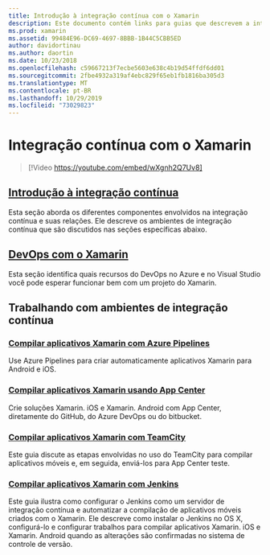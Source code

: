 ```yaml
---
title: Introdução à integração contínua com o Xamarin
description: Este documento contém links para guias que descrevem a integração contínua com o Xamarin. Conteúdo vinculado fornece uma visão geral da integração contínua e discute App Center Build, TeamCity e Jenkins.
ms.prod: xamarin
ms.assetid: 99484E96-DC69-4697-8BBB-1B44C5CBB5ED
author: davidortinau
ms.author: daortin
ms.date: 10/23/2018
ms.openlocfilehash: c59667213f7ecbe5603e638c4b19d54ffdf6dd01
ms.sourcegitcommit: 2fbe4932a319af4ebc829f65eb1fb1816ba305d3
ms.translationtype: MT
ms.contentlocale: pt-BR
ms.lasthandoff: 10/29/2019
ms.locfileid: "73029823"
---
```

# <a name="continuous-integration-with-xamarin"></a>Integração contínua com o Xamarin

> [!Video https://youtube.com/embed/wXgnh2Q7Uv8]

## <a name="introduction-to-continuous-integrationtoolsciintro-to-cimd"></a>[Introdução à integração contínua](~/tools/ci/intro-to-ci.md)

Esta seção aborda os diferentes componentes envolvidos na integração contínua e suas relações. Ele descreve os ambientes de integração contínua que são discutidos nas seções específicas abaixo.

## <a name="devops-with-xamarintoolscidevopsmd"></a>[DevOps com o Xamarin](~/tools/ci/devops.md)

Esta seção identifica quais recursos do DevOps no Azure e no Visual Studio você pode esperar funcionar bem com um projeto do Xamarin.

## <a name="working-with-continuous-integration-environments"></a>Trabalhando com ambientes de integração contínua

### <a name="build-xamarin-apps-with-azure-pipelineshttpsdocsmicrosoftcomazuredevopspipelineslanguagesxamarin"></a>[Compilar aplicativos Xamarin com Azure Pipelines](https://docs.microsoft.com/azure/devops/pipelines/languages/xamarin/)

Use Azure Pipelines para criar automaticamente aplicativos Xamarin para Android e iOS.

### <a name="build-xamarin-apps-using-app-centerhttpsdocsmicrosoftcomappcenterbuildxamarin"></a>[Compilar aplicativos Xamarin usando App Center](https://docs.microsoft.com/appcenter/build/xamarin/)

Crie soluções Xamarin. iOS e Xamarin. Android com App Center, diretamente do GitHub, do Azure DevOps ou do bitbucket.

### <a name="build-xamarin-apps-with-teamcitytoolsciteamcitymd"></a>[Compilar aplicativos Xamarin com TeamCity](~/tools/ci/teamcity.md)

Este guia discute as etapas envolvidas no uso do TeamCity para compilar aplicativos móveis e, em seguida, enviá-los para App Center teste.

### <a name="build-xamarin-apps-with-jenkinstoolscijenkins-walkthroughmd"></a>[Compilar aplicativos Xamarin com Jenkins](~/tools/ci/jenkins-walkthrough.md)

Este guia ilustra como configurar o Jenkins como um servidor de integração contínua e automatizar a compilação de aplicativos móveis criados com o Xamarin. Ele descreve como instalar o Jenkins no OS X, configurá-lo e configurar trabalhos para compilar aplicativos Xamarin. iOS e Xamarin. Android quando as alterações são confirmadas no sistema de controle de versão.

